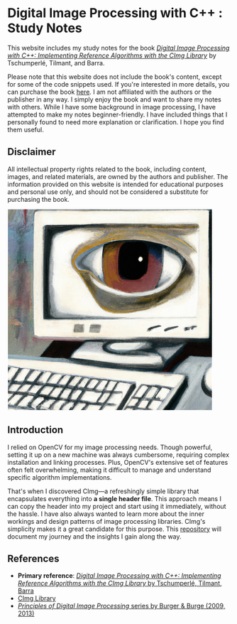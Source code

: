 # Digital Image Processing with C++ : Study Notes

This website includes my study notes for the book [*Digital Image Processing with C++: Implementing Reference Algorithms with the CImg Library*](https://www.amazon.com/Digital-Image-Processing-Implementing-Algorithms/dp/1032347538) by Tschumperlé, Tilmant, and Barra.

Please note that this website does not include the book's content, except for some of the code snippets used. If you're interested in more details, you can purchase the book [here](https://www.amazon.com/Digital-Image-Processing-Implementing-Algorithms/dp/1032347538). I am not affiliated with the authors or the publisher in any way. I simply enjoy the book and want to share my notes with others. While I have some background in image processing, I have attempted to make my notes beginner-friendly. I have included things that I personally found to need more explanation or clarification. I hope you find them useful.

## Disclaimer
All intellectual property rights related to the book, including content, images, and related materials, are owned by the authors and publisher. The information provided on this website is intended for educational purposes and personal use only, and should not be considered a substitute for purchasing the book.

![cover](./images/cover.png)

## Introduction
I relied on OpenCV for my image processing needs. Though powerful, setting it up on a new machine was always cumbersome, requiring complex installation and linking processes. Plus, OpenCV's extensive set of features often felt overwhelming, making it difficult to manage and understand specific algorithm implementations.

That's when I discovered CImg—a refreshingly simple library that encapsulates everything into **a single header file**. This approach means I can copy the header into my project and start using it immediately, without the hassle. I have also always wanted to learn more about the inner workings and design patterns of image processing libraries. CImg's simplicity makes it a great candidate for this purpose. This [repository](https://github.com/tonyfu97/Digital-Image-Processing) will document my journey and the insights I gain along the way.

## References

* **Primary reference**: [*Digital Image Processing with C++: Implementing Reference Algorithms with the CImg Library* by Tschumperlé, Tilmant, Barra](https://www.amazon.com/Digital-Image-Processing-Implementing-Algorithms/dp/1032347538)
* [CImg Library](http://cimg.eu/)
* [*Principles of Digital Image Processing* series by Burger &amp; Burge (2009, 2013)](https://imagingbook.com/books/englisch-edition-3-vol-softcover/)

